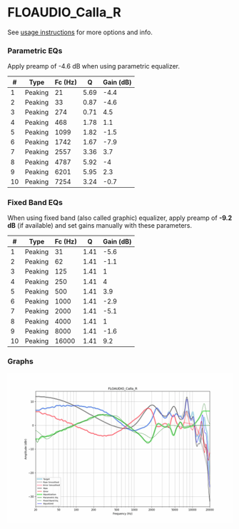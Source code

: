 # FLOAUDIO_Calla_R
See [usage instructions](https://github.com/jaakkopasanen/AutoEq#usage) for more options and info.

### Parametric EQs
Apply preamp of -4.6 dB when using parametric equalizer.

|   # | Type    |   Fc (Hz) |    Q |   Gain (dB) |
|-----|---------|-----------|------|-------------|
|   1 | Peaking |        21 | 5.69 |        -4.4 |
|   2 | Peaking |        33 | 0.87 |        -4.6 |
|   3 | Peaking |       274 | 0.71 |         4.5 |
|   4 | Peaking |       468 | 1.78 |         1.1 |
|   5 | Peaking |      1099 | 1.82 |        -1.5 |
|   6 | Peaking |      1742 | 1.67 |        -7.9 |
|   7 | Peaking |      2557 | 3.36 |         3.7 |
|   8 | Peaking |      4787 | 5.92 |        -4   |
|   9 | Peaking |      6201 | 5.95 |         2.3 |
|  10 | Peaking |      7254 | 3.24 |        -0.7 |

### Fixed Band EQs
When using fixed band (also called graphic) equalizer, apply preamp of **-9.2 dB** (if available) and set gains manually with these parameters.

|   # | Type    |   Fc (Hz) |    Q |   Gain (dB) |
|-----|---------|-----------|------|-------------|
|   1 | Peaking |        31 | 1.41 |        -5.6 |
|   2 | Peaking |        62 | 1.41 |        -1.1 |
|   3 | Peaking |       125 | 1.41 |         1   |
|   4 | Peaking |       250 | 1.41 |         4   |
|   5 | Peaking |       500 | 1.41 |         3.9 |
|   6 | Peaking |      1000 | 1.41 |        -2.9 |
|   7 | Peaking |      2000 | 1.41 |        -5.1 |
|   8 | Peaking |      4000 | 1.41 |         1   |
|   9 | Peaking |      8000 | 1.41 |        -1.6 |
|  10 | Peaking |     16000 | 1.41 |         9.2 |

### Graphs
![](./FLOAUDIO_Calla_R.png)
